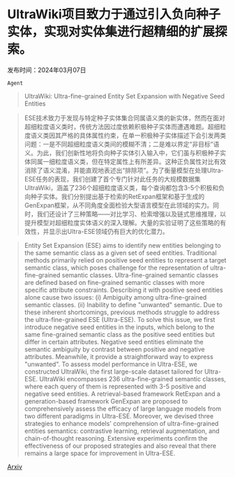 # UltraWiki项目致力于通过引入负向种子实体，实现对实体集进行超精细的扩展探索。

发布时间：2024年03月07日

`Agent`

> UltraWiki: Ultra-fine-grained Entity Set Expansion with Negative Seed Entities

> ESE技术致力于发现与特定种子实体集合同属语义类的新实体，然而在面对超细粒度语义类时，传统方法因过度依赖积极种子实体而遭遇难题。超细粒度语义类因其严格的具体属性约束，在单一积极种子实体描述下会引发两类问题：一是不同超细粒度语义类间的模糊不清；二是难以界定“非目标”语义。为此，我们创新性地将负向种子实体引入输入中，它们虽与积极种子实体同属一细粒度语义类，但在特定属性上有所差异。这种正负属性对比有效消除了语义混淆，并能直观地表述出“排除项”。为了衡量模型在处理Ultra-ESE任务的表现，我们创建了首个专门针对此任务的大规模数据集UltraWiki，涵盖了236个超细粒度语义类，每个查询都包含3-5个积极和负向种子实体。我们分别提出基于检索的RetExpan框架和基于生成的GenExpan框架，从不同角度全面检验大型语言模型在此领域的实力。同时，我们还设计了三种策略——对比学习、检索增强以及链式思维推理，以提升模型对超细粒度实体语义的深入理解。大量的实验证明了这些策略的有效性，并显示出Ultra-ESE领域仍有巨大的优化潜力。

> Entity Set Expansion (ESE) aims to identify new entities belonging to the same semantic class as a given set of seed entities. Traditional methods primarily relied on positive seed entities to represent a target semantic class, which poses challenge for the representation of ultra-fine-grained semantic classes. Ultra-fine-grained semantic classes are defined based on fine-grained semantic classes with more specific attribute constraints. Describing it with positive seed entities alone cause two issues: (i) Ambiguity among ultra-fine-grained semantic classes. (ii) Inability to define "unwanted" semantic. Due to these inherent shortcomings, previous methods struggle to address the ultra-fine-grained ESE (Ultra-ESE). To solve this issue, we first introduce negative seed entities in the inputs, which belong to the same fine-grained semantic class as the positive seed entities but differ in certain attributes. Negative seed entities eliminate the semantic ambiguity by contrast between positive and negative attributes. Meanwhile, it provide a straightforward way to express "unwanted". To assess model performance in Ultra-ESE, we constructed UltraWiki, the first large-scale dataset tailored for Ultra-ESE. UltraWiki encompasses 236 ultra-fine-grained semantic classes, where each query of them is represented with 3-5 positive and negative seed entities. A retrieval-based framework RetExpan and a generation-based framework GenExpan are proposed to comprehensively assess the efficacy of large language models from two different paradigms in Ultra-ESE. Moreover, we devised three strategies to enhance models' comprehension of ultra-fine-grained entities semantics: contrastive learning, retrieval augmentation, and chain-of-thought reasoning. Extensive experiments confirm the effectiveness of our proposed strategies and also reveal that there remains a large space for improvement in Ultra-ESE.

[Arxiv](https://arxiv.org/abs/2403.04247)